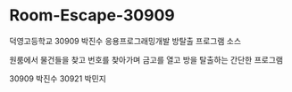 # Room-Escape-30909
덕영고등학교 30909 박진수 응용프로그래밍개발 방탈출 프로그램 소스

원룸에서 물건들을 찾고 번호를 찾아가며 금고를 열고 방을 탈출하는 간단한 프로그램

30909 박진수 30921 박민지
